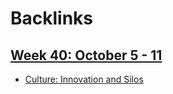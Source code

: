 
# Backlinks
## [Week 40: October 5 - 11](<Week 40: October 5 - 11.md>)
- [Culture: Innovation and Silos](<Culture: Innovation and Silos.md>)

